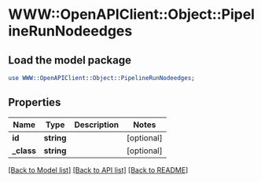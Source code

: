 # WWW::OpenAPIClient::Object::PipelineRunNodeedges

## Load the model package
```perl
use WWW::OpenAPIClient::Object::PipelineRunNodeedges;
```

## Properties
Name | Type | Description | Notes
------------ | ------------- | ------------- | -------------
**id** | **string** |  | [optional] 
**_class** | **string** |  | [optional] 

[[Back to Model list]](../README.md#documentation-for-models) [[Back to API list]](../README.md#documentation-for-api-endpoints) [[Back to README]](../README.md)


